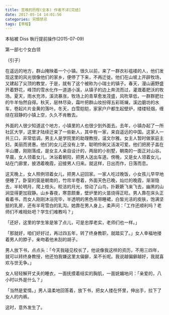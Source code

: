 ```yaml
---
title: 苦难的历程(全本) 作者不详[完结]
date: 2017-05-14 14:01:56
categories: 另類禁忌
tags: [草榴]
---
```

本帖被 Diss 執行提前操作(2015-07-09)

第一部七个女白领

（引子）

在遥远的地方，群山掩映着一个小镇。很久以前，来了一群衣衫褴褛的人，他们发现这里的风光很像他们的家乡，便停了下来，不再迁徙。他们在山坡上开辟牧场，又建起了尖顶的教堂，于是，就有了这个被称为小瑞士的镇子。春天，漫山遍野盛开着野花，峰顶的雪水化作一道道小溪，从镇子的边上奔流而过，灌溉着肥沃的牧场。夏天，雨水充沛，溪流暴涨，牧场上的青草愈发茂盛，风吹草低，一群群肥壮的牛羊怡然自得。秋天，层林尽染，霜叶把群山妆扮得五彩斑斓，溪边磨坊的水车，卷起片片金黄的落叶。冬天，白雪皑皑，家家户户都生起壁炉，缕缕轻烟，缠绕在寂静的小镇上空，久久不肯散去。

外面的人很少知道这个地方，小镇里的人也很少到外面去。去年，小镇办起了一所社区大学，这里才陆续迁来了一些新人，其中有一家，来自遥远的中国。这家人一共三口，非常低调。男主人是学院里的助理教授，温文尔雅。女主人暂时做家庭主妇，美丽而贤惠。他们的女儿还没有上学，聪明伶俐又活泼可爱。他们把房子盖在半山腰，刚刚落成，是女主人亲自设计的，两层的小别墅，朝南的一面正对山谷。早晨，女人领着女儿，沐浴着朝阳，把男人送出车道。傍晚，又是女人领着女儿，站在门廊里，披洒着晚霞，迎接男人归来。就这样，日出而作，日落而息。

这天晚上，女人照例领着女儿，把男人迎回家。一家人吃过晚饭，小女孩儿早早地便睡了。卧室的窗是朝南的，竹帘半卷着，外面天色已晚，灿烂的晚霞，渐渐隐去，半轮明月，爬上枝头。皎洁的月光，惊动了山鸟，扑簌簌飞来飞去，幽黑的山涧显得更加寂静。山乡春夜，寒意颇重，壁炉里的火苗烧得正旺。男人靠在床头正看着书，而女人刚刚沐浴完毕，半透明的黑色吊带睡裙，白皙光洁的皮肤，饱满坚挺的乳房，还有半弯雪白的乳沟。她靠在男人身上，柔声问：「工作还顺利吗？老师们不难相处吧？学生们难教吗？」

「还好，这里的学生笨是笨了点儿，可是忠厚老实，老师们也一样。」

「那就好，咱们好好过，再过四五年，转了终身教职，就踏实了。」女人幸福地搂着男人的脖子，亲吻着他未刮的胡子。

男人放下书，点点头：「今天我碰见校长了，他说像我这样的资历，不用三四年，就可以转终身教授，他还怕我嫌这里太偏僻，呆不长呢。我说越偏僻越好，我就喜欢与世无争。」

女人轻轻解开丈夫的睡衣，一面抚摸着结实的胸肌，一面妩媚地问：「亲爱的，八小时以外是什么？」

「当然是爱情。」男人温柔地回答着，放下书，把女人搂在怀里，伸出手，拉下了女人的内裤。

这时，意外发生了。